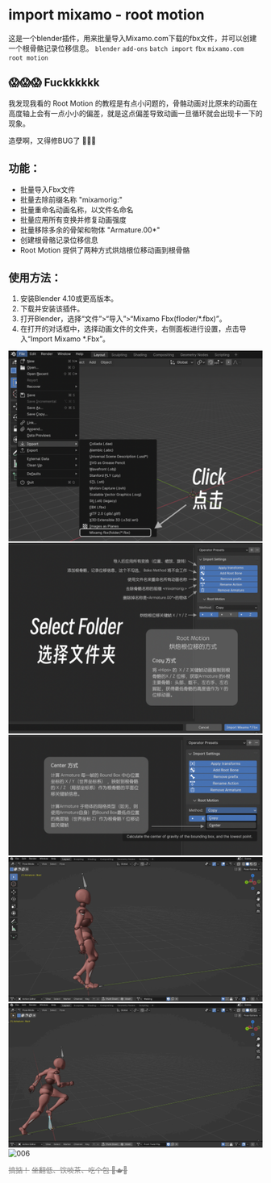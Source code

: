 # import mixamo - root motion
这是一个blender插件，用来批量导入Mixamo.com下载的fbx文件，并可以创建一个根骨骼记录位移信息。
`blender` `add-ons` `batch import` `fbx` `mixamo.com ` `root motion` 

## 😱😱😱 Fuckkkkkk
我发现我看的 Root Motion 的教程是有点小问题的，骨骼动画对比原来的动画在高度轴上会有一点小小的偏差，就是这点偏差导致动画一旦循环就会出现卡一下的现象。

造孽啊，又得修BUG了 🤯🤯🤯

## 功能：
- 批量导入Fbx文件
- 批量去除前缀名称 "mixamorig:"
- 批量重命名动画名称，以文件名命名
- 批量应用所有变换并修复动画强度
- 批量移除多余的骨架和物体 "Armature.00*"
- 创建根骨骼记录位移信息
- Root Motion 提供了两种方式烘焙根位移动画到根骨骼

## 使用方法：
1. 安装Blender 4.10或更高版本。
2. 下载并安装该插件。
3. 打开Blender，选择“文件”>“导入”>“Mixamo Fbx(floder/*.fbx)”。
4. 在打开的对话框中，选择动画文件的文件夹，右侧面板进行设置，点击导入“Import Mixamo *.Fbx”。

![001](./img/001.png)
![002](./img/002.png)
![003](./img/003.png)
![004](./img/004.gif)
![005](./img/005.gif)
![006](./img/006.gif)


<font color=gray>~~搞掂！~~</font>
<font color=gray>~~坐翻低、饮啖茶、吃个包 🍵🫖🍞~~</font>
